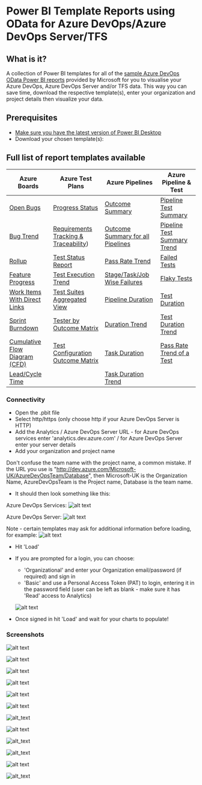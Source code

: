 # Power BI Template Reports using OData for Azure DevOps/Azure DevOps Server/TFS 
## What is it?
A collection of Power BI templates for all of the [sample Azure DevOps OData Power BI reports](https://docs.microsoft.com/en-us/azure/devops/report/powerbi/sample-odata-overview?view=azure-devops) provided by Microsoft for you to visualise your Azure DevOps, Azure DevOps Server and/or TFS data. This way you can save time, download the respective template(s), enter your organization and project details then visualize your data. 

## Prerequisites
* [Make sure you have the latest version of Power BI Desktop](https://aka.ms/pbiSingleInstaller)
* Download your chosen template(s):

## Full list of report templates available

| Azure Boards  | Azure Test Plans | Azure Pipelines | Azure Pipeline & Test |
| ------------- | ------------- | ------------- | ------------- |
| [Open Bugs](https://github.com/nbrown02/AzureDevOps-OData-SampleReports/raw/main/Azure%20Boards/Open%20Bugs.pbit) | [Progress Status](https://github.com/nbrown02/AzureDevOps-OData-SampleReports/raw/main/Azure%20Test%20Plans/Progress%20Status.pbit) | [Outcome Summary](https://github.com/nbrown02/AzureDevOps-OData-SampleReports/raw/main/Azure%20Pipelines/Pipeline%20Outcome%20Summary.pbit) | [Pipeline Test Summary](https://github.com/nbrown02/AzureDevOps-OData-SampleReports/raw/main/Azure%20Pipelines%20%26%20Test/Pipeline%20Test%20Summary.pbit) |
| [Bug Trend](https://github.com/nbrown02/AzureDevOps-OData-SampleReports/raw/main/Azure%20Boards/Bug%20Trend.pbit) | [Requirements Tracking & Traceability](https://github.com/nbrown02/AzureDevOps-OData-SampleReports/raw/main/Azure%20Test%20Plans/Requirements%20Tracking%20(Traceability).pbit)) | [Outcome Summary for all Pipelines](https://github.com/nbrown02/AzureDevOps-OData-SampleReports/raw/main/Azure%20Pipelines/Pipeline%20Outcome%20Summary%20-%20All%20Pipelines.pbit) | [Pipeline Test Summary Trend](https://github.com/nbrown02/AzureDevOps-OData-SampleReports/raw/main/Azure%20Pipelines%20%26%20Test/Pipeline%20Test%20Summary%20Trend.pbit) |
| [Rollup](https://github.com/nbrown02/AzureDevOps-OData-SampleReports/raw/main/Azure%20Boards/Rollup.pbit)  | [Test Status Report](https://github.com/nbrown02/AzureDevOps-OData-SampleReports/raw/main/Azure%20Test%20Plans/Test%20Status%20Report.pbit) | [Pass Rate Trend](https://github.com/nbrown02/AzureDevOps-OData-SampleReports/raw/main/Azure%20Pipelines/Pass%20Rate%20-%20All%20Pipelines.pbit) | [Failed Tests](https://github.com/nbrown02/AzureDevOps-OData-SampleReports/raw/main/Azure%20Pipelines%20%26%20Test/Failed%20Tests.pbit) |
| [Feature Progress](https://github.com/nbrown02/AzureDevOps-OData-SampleReports/raw/main/Azure%20Boards/Feature%20Progress.pbit) | [Test Execution Trend](https://github.com/nbrown02/AzureDevOps-OData-SampleReports/raw/main/Azure%20Test%20Plans/Test%20Execution%20Trend.pbit) | [Stage/Task/Job Wise Failures](https://github.com/nbrown02/AzureDevOps-OData-SampleReports/raw/main/Azure%20Pipelines/Pipeline%20Stage%20-%20Task%20-%20Job%20Wise%20Failures.pbit) | [Flaky Tests](https://github.com/nbrown02/AzureDevOps-OData-SampleReports/raw/main/Azure%20Pipelines%20%26%20Test/Flaky%20Tests.pbit) |
| [Work Items With Direct Links](https://github.com/nbrown02/AzureDevOps-OData-SampleReports/raw/main/Azure%20Boards/Work%20Items%20with%20Direct%20Links.pbit)  | [Test Suites Aggregated View](https://github.com/nbrown02/AzureDevOps-OData-SampleReports/raw/main/Azure%20Test%20Plans/Suite%20Level%20Aggregation.pbit) | [Pipeline Duration](https://github.com/nbrown02/AzureDevOps-OData-SampleReports/raw/main/Azure%20Pipelines/Pipeline%20Duration.pbit) | [Test Duration](https://github.com/nbrown02/AzureDevOps-OData-SampleReports/raw/main/Azure%20Pipelines%20%26%20Test/Test%20Duration.pbit) |
| [Sprint Burndown](https://github.com/nbrown02/AzureDevOps-OData-SampleReports/raw/main/Azure%20Boards/Sprint%20Burndown.pbit)  | [Tester by Outcome Matrix](https://github.com/nbrown02/AzureDevOps-OData-SampleReports/raw/main/Azure%20Test%20Plans/Tester%20by%20Outcome.pbit)  | [Duration Trend](https://github.com/nbrown02/AzureDevOps-OData-SampleReports/raw/main/Azure%20Pipelines/Duration%20Trend.pbit) | [Test Duration Trend](https://github.com/nbrown02/AzureDevOps-OData-SampleReports/raw/main/Azure%20Pipelines%20%26%20Test/Test%20Duration%20Trend.pbit) |
| [Cumulative Flow Diagram (CFD)](https://github.com/nbrown02/AzureDevOps-OData-SampleReports/raw/main/Azure%20Boards/Cumulative%20Flow%20Diagram.pbit)  |  [Test Configuration Outcome Matrix](https://github.com/nbrown02/AzureDevOps-OData-SampleReports/raw/main/Azure%20Test%20Plans/Test%20Configuration%20by%20Outcome.pbit) | [Task Duration](https://github.com/nbrown02/AzureDevOps-OData-SampleReports/raw/main/Azure%20Pipelines/Pipeline%20Task%20Duration.pbit)  | [Pass Rate Trend of a Test](https://github.com/nbrown02/AzureDevOps-OData-SampleReports/raw/main/Azure%20Pipelines%20%26%20Test/Pass%20Rate%20Trend%20of%20a%20Test.pbit) |
| [Lead/Cycle Time](https://github.com/nbrown02/AzureDevOps-OData-SampleReports/raw/main/Azure%20Boards/Lead%20-%20Cycle%20Time.pbit)  |   | [Task Duration Trend](https://github.com/nbrown02/AzureDevOps-OData-SampleReports/raw/main/Azure%20Pipelines/Pipeline%20Task%20Duration%20Trend.pbit) |  |

### Connectivity
* Open the .pbit file
* Select http/https (only choose http if your Azure DevOps Server is HTTP)
* Add the Analytics / Azure DevOps Server URL - for Azure DevOps services enter 'analytics.dev.azure.com' / for Azure DevOps Server enter your server details
* Add your organization and project name

Don't confuse the team name with the project name, a common mistake. If the URL you use is "http://dev.azure.com/Microsoft-UK/AzureDevOpsTeam/Database", then Microsoft-UK is the Organization Name, AzureDevOpsTeam is the Project name, Database is the team name.

* It should then look something like this:

Azure DevOps Services:
![alt text](https://raw.githubusercontent.com/nbrown02/AzureDevOps-OData-SampleReports/main/Screenshots/Boards1.png)

Azure DevOps Server:
![alt text](https://raw.githubusercontent.com/nbrown02/AzureDevOps-OData-SampleReports/main/Screenshots/Boards2.png)

Note - certain templates may ask for additional information before loading, for example:
![alt text](https://raw.githubusercontent.com/nbrown02/AzureDevOps-OData-SampleReports/main/Screenshots/Boards3.png)

* Hit 'Load' 
* If you are prompted for a login, you can choose:
  - 'Organizational' and enter your Organization email/password (if required) and sign in
  - 'Basic' and use a Personal Access Token (PAT) to login, entering it in the password field (user can be left as blank - make sure it has 'Read' access to Analytics)

  ![alt text](https://docs.microsoft.com/en-us/azure/devops/report/powerbi/media/authentication-7.png?view=azure-devops)

* Once signed in hit 'Load' and wait for your charts to populate!

### Screenshots
![alt text](https://raw.githubusercontent.com/nbrown02/AzureDevOps-OData-SampleReports/main/Screenshots/Pipeline%20Pass%20Rate.png)

![alt text](https://raw.githubusercontent.com/nbrown02/AzureDevOps-OData-SampleReports/main/Screenshots/Pipeline%20Outcome%20Summary%20-%20All%20Pipelines.png)

![alt text](https://raw.githubusercontent.com/nbrown02/AzureDevOps-OData-SampleReports/main/Screenshots/Pipeline%20Duration.png)

![alt text](https://raw.githubusercontent.com/nbrown02/AzureDevOps-OData-SampleReports/main/Screenshots/Bug%20Trend%20Report.png)

![alt text](https://raw.githubusercontent.com/nbrown02/AzureDevOps-OData-SampleReports/main/Screenshots/Pipeline%20Job%20Wise%20Failures.png)

![alt text](https://raw.githubusercontent.com/nbrown02/AzureDevOps-OData-SampleReports/main/Screenshots/Pipeline%20Task%20Duration%20Trend.png)

![alt_text](https://raw.githubusercontent.com/nbrown02/AzureDevOps-OData-SampleReports//main/Screenshots/Duration%20Trend.png)

![alt text](https://raw.githubusercontent.com/nbrown02/AzureDevOps-OData-SampleReports/main/Screenshots/Test%20Execution%20Trend%.png)

![alt_text](https://raw.githubusercontent.com/nbrown02/AzureDevOps-OData-SampleReports//main/Screenshots/Progress%20Status.png)

![alt_text](https://raw.githubusercontent.com/nbrown02/AzureDevOps-OData-SampleReports/main/Screenshots/Pass%20Rate%20Trend%20of%20a%20Test.png)

![alt text](https://raw.githubusercontent.com/nbrown02/AzureDevOps-OData-SampleReports/main/Screenshots/Pipeline%20Test%20Summary%20Trend.png)

![alt_text](https://raw.githubusercontent.com/nbrown02/AzureDevOps-OData-SampleReports/main/Screenshots/Test%20Duration%20Trend.png)
